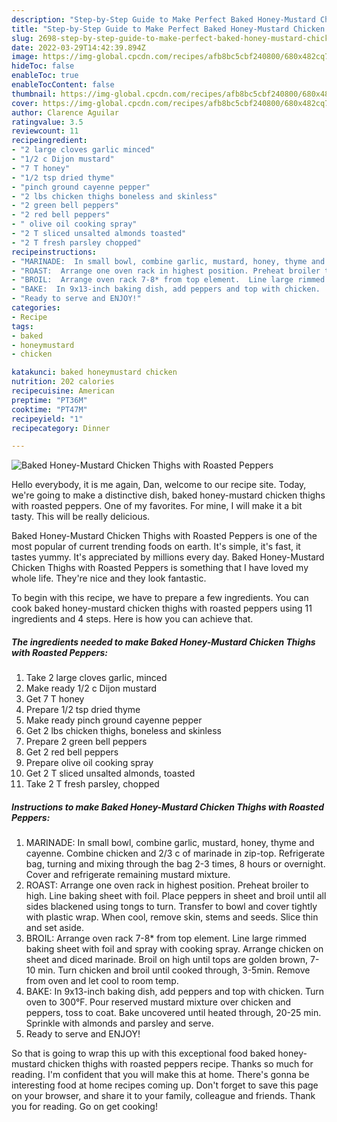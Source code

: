 ```yaml
---
description: "Step-by-Step Guide to Make Perfect Baked Honey-Mustard Chicken Thighs with Roasted Peppers"
title: "Step-by-Step Guide to Make Perfect Baked Honey-Mustard Chicken Thighs with Roasted Peppers"
slug: 2698-step-by-step-guide-to-make-perfect-baked-honey-mustard-chicken-thighs-with-roasted-peppers
date: 2022-03-29T14:42:39.894Z
image: https://img-global.cpcdn.com/recipes/afb8bc5cbf240800/680x482cq70/baked-honey-mustard-chicken-thighs-with-roasted-peppers-recipe-main-photo.jpg
hideToc: false
enableToc: true
enableTocContent: false
thumbnail: https://img-global.cpcdn.com/recipes/afb8bc5cbf240800/680x482cq70/baked-honey-mustard-chicken-thighs-with-roasted-peppers-recipe-main-photo.jpg
cover: https://img-global.cpcdn.com/recipes/afb8bc5cbf240800/680x482cq70/baked-honey-mustard-chicken-thighs-with-roasted-peppers-recipe-main-photo.jpg
author: Clarence Aguilar
ratingvalue: 3.5
reviewcount: 11
recipeingredient:
- "2 large cloves garlic minced"
- "1/2 c Dijon mustard"
- "7 T honey"
- "1/2 tsp dried thyme"
- "pinch ground cayenne pepper"
- "2 lbs chicken thighs boneless and skinless"
- "2 green bell peppers"
- "2 red bell peppers"
- " olive oil cooking spray"
- "2 T sliced unsalted almonds toasted"
- "2 T fresh parsley chopped"
recipeinstructions:
- "MARINADE:  In small bowl, combine garlic, mustard, honey, thyme and cayenne. Combine chicken and 2/3 c of marinade in zip-top.  Refrigerate bag, turning and mixing through the bag 2-3 times, 8 hours or overnight.  Cover and refrigerate remaining mustard mixture."
- "ROAST:  Arrange one oven rack in highest position. Preheat broiler to high.  Line baking sheet with foil.  Place peppers in sheet and broil until all sides blackened using tongs to turn.  Transfer to bowl and cover tightly with plastic wrap.  When cool, remove skin, stems and seeds.  Slice thin and set aside."
- "BROIL:  Arrange oven rack 7-8* from top element.  Line large rimmed baking sheet with foil and spray with cooking spray.  Arrange chicken on sheet and diced marinade. Broil on high until tops are golden brown,  7-10 min. Turn chicken and broil until cooked through, 3-5min.  Remove from oven and let cool to room temp."
- "BAKE:  In 9x13-inch baking dish, add peppers and top with chicken.  Turn oven to 300°F.  Pour reserved mustard mixture over chicken and peppers, toss to coat.  Bake uncovered until heated through, 20-25 min.  Sprinkle with almonds and parsley and serve."
- "Ready to serve and ENJOY!"
categories:
- Recipe
tags:
- baked
- honeymustard
- chicken

katakunci: baked honeymustard chicken 
nutrition: 202 calories
recipecuisine: American
preptime: "PT36M"
cooktime: "PT47M"
recipeyield: "1"
recipecategory: Dinner

---
```



![Baked Honey-Mustard Chicken Thighs with Roasted Peppers](https://img-global.cpcdn.com/recipes/afb8bc5cbf240800/680x482cq70/baked-honey-mustard-chicken-thighs-with-roasted-peppers-recipe-main-photo.jpg)

Hello everybody, it is me again, Dan, welcome to our recipe site. Today, we're going to make a distinctive dish, baked honey-mustard chicken thighs with roasted peppers. One of my favorites. For mine, I will make it a bit tasty. This will be really delicious.



Baked Honey-Mustard Chicken Thighs with Roasted Peppers is one of the most popular of current trending foods on earth. It's simple, it's fast, it tastes yummy. It's appreciated by millions every day. Baked Honey-Mustard Chicken Thighs with Roasted Peppers is something that I have loved my whole life. They're nice and they look fantastic.


To begin with this recipe, we have to prepare a few ingredients. You can cook baked honey-mustard chicken thighs with roasted peppers using 11 ingredients and 4 steps. Here is how you can achieve that.

<!--inarticleads1-->

##### The ingredients needed to make Baked Honey-Mustard Chicken Thighs with Roasted Peppers:

1. Take 2 large cloves garlic, minced
1. Make ready 1/2 c Dijon mustard
1. Get 7 T honey
1. Prepare 1/2 tsp dried thyme
1. Make ready pinch ground cayenne pepper
1. Get 2 lbs chicken thighs, boneless and skinless
1. Prepare 2 green bell peppers
1. Get 2 red bell peppers
1. Prepare  olive oil cooking spray
1. Get 2 T sliced unsalted almonds, toasted
1. Take 2 T fresh parsley, chopped




<!--inarticleads2-->

##### Instructions to make Baked Honey-Mustard Chicken Thighs with Roasted Peppers:

1. MARINADE:  In small bowl, combine garlic, mustard, honey, thyme and cayenne. Combine chicken and 2/3 c of marinade in zip-top.  Refrigerate bag, turning and mixing through the bag 2-3 times, 8 hours or overnight.  Cover and refrigerate remaining mustard mixture.
1. ROAST:  Arrange one oven rack in highest position. Preheat broiler to high.  Line baking sheet with foil.  Place peppers in sheet and broil until all sides blackened using tongs to turn.  Transfer to bowl and cover tightly with plastic wrap.  When cool, remove skin, stems and seeds.  Slice thin and set aside.
1. BROIL:  Arrange oven rack 7-8* from top element.  Line large rimmed baking sheet with foil and spray with cooking spray.  Arrange chicken on sheet and diced marinade. Broil on high until tops are golden brown,  7-10 min. Turn chicken and broil until cooked through, 3-5min.  Remove from oven and let cool to room temp.
1. BAKE:  In 9x13-inch baking dish, add peppers and top with chicken.  Turn oven to 300°F.  Pour reserved mustard mixture over chicken and peppers, toss to coat.  Bake uncovered until heated through, 20-25 min.  Sprinkle with almonds and parsley and serve.
1. Ready to serve and ENJOY!



So that is going to wrap this up with this exceptional food baked honey-mustard chicken thighs with roasted peppers recipe. Thanks so much for reading. I'm confident that you will make this at home. There's gonna be interesting food at home recipes coming up. Don't forget to save this page on your browser, and share it to your family, colleague and friends. Thank you for reading. Go on get cooking!

